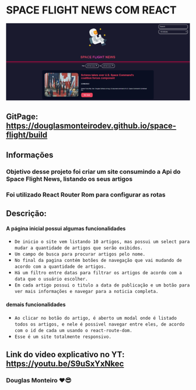 # SPACE FLIGHT NEWS COM REACT

<p align="center">
      <img src="src/assets/preview/home_preview.png">
 </p>

## GitPage: https://douglasmonteirodev.github.io/space-flight/build

## Informações

### Objetivo desse projeto foi criar um site consumindo a Api do Space Flight News, listando os seus artigos

### Foi utilizado React Router Rom para configurar as rotas

## Descrição:

#### A página inicial possui algumas funcionalidades

-   `De inicio o site vem listando 10 artigos, mas possui um select para mudar a quantidade de artigos que serão exibidos.`
-   `Um campo de busca para procurar artigos pelo nome.`
-   `No final da pagina contém botões de navegação que vai mudando de acordo com a quantidade de artigos.`
-   `Há um filtro entre datas para filtrar os artigos de acordo com a data que o usuário escolher.`
-   `Em cada artigo possui o titulo a data de publicação e um botão para ver mais informações e navegar para a noticia completa.`

#### demais funcionalidades

-   `Ao clicar no botão do artigo, é aberto um modal onde é listado todos os artigos, e nele é possivel navegar entre eles, de acordo com o id de cada um usando o react-route-dom.`
-   `Esse é um site totalmente responsivo.`

## Link do video explicativo no YT: https://youtu.be/S9uSxYxNkec

### Douglas Monteiro ❤😎
